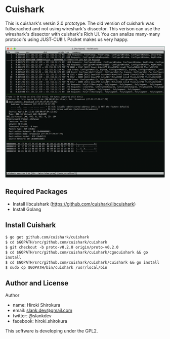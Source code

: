 
# Cuishark

This is cuishark's versin 2.0 prototype.
The old version of cuishark was fullscrached and not using wireshark's dissector.
This verison can use the wireshark's dissector with cuishark's Rich UI.
You can analize many-many protocol's using JUST-CUI!!!.
Packet makes us very happy.

![](misc/cuishark.png)

## Required Packages

- Install libcuishark (https://github.com/cuishark/libcuishark)
- Install Golang

## Install Cuishark

```
$ go get github.com/cuishark/cuishark
$ cd $GOPATH/src/github.com/cuishark/cuishark
$ git checkout -b proto-v0.2.0 origin/proto-v0.2.0
$ cd $GOPATH/src/github.com/cuishark/cuishark/cgocuishark && go install
$ cd $GOPATH/src/github.com/cuishark/cuishark/cuishark && go install
$ sudo cp $GOPATH/bin/cuishark /usr/local/bin
```

## Author and License

Author
- name: Hiroki Shirokura
- email: slank.dev@gmail.com
- twitter: @slankdev
- facebook: hiroki.shirokura

This software is developing under the GPL2.

